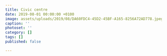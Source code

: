 ```yaml
---
title: Civic centre
date: 2019-08-01 00:00:00 +0100
image: assets/uploads/2019/08/DA60FDC4-45D2-45BF-A165-8256A72AD778.jpeg
caption: ''
photoset: ''
category: []
tags: []
published: false

---
```

